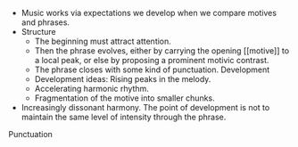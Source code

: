 - Music works via expectations we develop when we compare motives and phrases. 
- Structure
	- The beginning must attract attention.
	- Then the phrase evolves, either by carrying the opening [[motive]] to a local peak, or else by proposing a prominent motivic contrast.
	- The phrase closes with some kind of punctuation.
Development
	- Development ideas:
	Rising peaks in the melody.
	- Accelerating harmonic rhythm.
	- Fragmentation of the motive into smaller chunks.
- Increasingly dissonant harmony.
The point of development is not to maintain the same level of intensity through the phrase.

Punctuation 

